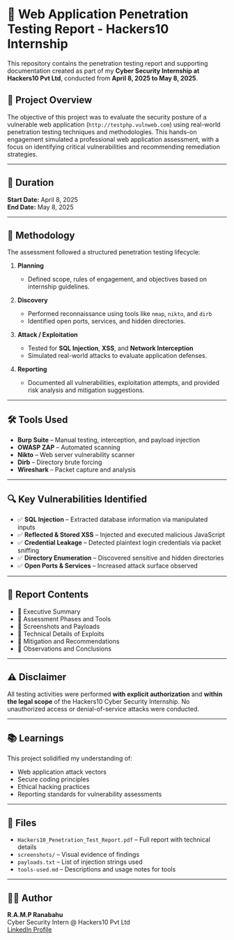 # 🔐 Web Application Penetration Testing Report - Hackers10 Internship

This repository contains the penetration testing report and supporting documentation created as part of my **Cyber Security Internship at Hackers10 Pvt Ltd**, conducted from **April 8, 2025 to May 8, 2025**.

## 📌 Project Overview

The objective of this project was to evaluate the security posture of a vulnerable web application (`http://testphp.vulnweb.com`) using real-world penetration testing techniques and methodologies. This hands-on engagement simulated a professional web application assessment, with a focus on identifying critical vulnerabilities and recommending remediation strategies.

---

## 📅 Duration
**Start Date:** April 8, 2025  
**End Date:** May 8, 2025  

---

## 🧪 Methodology

The assessment followed a structured penetration testing lifecycle:

1. **Planning**  
   - Defined scope, rules of engagement, and objectives based on internship guidelines.

2. **Discovery**  
   - Performed reconnaissance using tools like `nmap`, `nikto`, and `dirb`  
   - Identified open ports, services, and hidden directories.

3. **Attack / Exploitation**  
   - Tested for **SQL Injection**, **XSS**, and **Network Interception**  
   - Simulated real-world attacks to evaluate application defenses.

4. **Reporting**  
   - Documented all vulnerabilities, exploitation attempts, and provided risk analysis and mitigation suggestions.

---

## 🛠️ Tools Used

- **Burp Suite** – Manual testing, interception, and payload injection  
- **OWASP ZAP** – Automated scanning  
- **Nikto** – Web server vulnerability scanner  
- **Dirb** – Directory brute forcing  
- **Wireshark** – Packet capture and analysis  

---

## 🔍 Key Vulnerabilities Identified

- ✅ **SQL Injection** – Extracted database information via manipulated inputs  
- ✅ **Reflected & Stored XSS** – Injected and executed malicious JavaScript  
- ✅ **Credential Leakage** – Detected plaintext login credentials via packet sniffing  
- ✅ **Directory Enumeration** – Discovered sensitive and hidden directories  
- ✅ **Open Ports & Services** – Increased attack surface observed

---

## 📄 Report Contents

- 📌 Executive Summary  
- 📌 Assessment Phases and Tools  
- 📌 Screenshots and Payloads  
- 📌 Technical Details of Exploits  
- 📌 Mitigation and Recommendations  
- 📌 Observations and Conclusions

---

## ⚠️ Disclaimer

All testing activities were performed **with explicit authorization** and **within the legal scope** of the Hackers10 Cyber Security Internship. No unauthorized access or denial-of-service attacks were conducted.

---

## 📚 Learnings

This project solidified my understanding of:

- Web application attack vectors  
- Secure coding principles  
- Ethical hacking practices  
- Reporting standards for vulnerability assessments

---

## 📁 Files

- `Hackers10_Penetration_Test_Report.pdf` – Full report with technical details  
- `screenshots/` – Visual evidence of findings  
- `payloads.txt` – List of injection strings used  
- `tools-used.md` – Descriptions and usage notes for tools  

---

## 🧑‍💻 Author

**R.A.M.P Ranabahu**  
Cyber Security Intern @ Hackers10 Pvt Ltd  
[LinkedIn Profile](https://www.linkedin.com/in/pulasthi-ranabahu/)  
